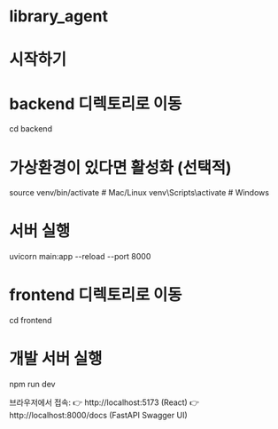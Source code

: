 # library_agent

# 시작하기

# backend 디렉토리로 이동

cd backend

# 가상환경이 있다면 활성화 (선택적)

source venv/bin/activate # Mac/Linux
venv\Scripts\activate # Windows

# 서버 실행

uvicorn main:app --reload --port 8000

# frontend 디렉토리로 이동

cd frontend

# 개발 서버 실행

npm run dev

브라우저에서 접속:
👉 http://localhost:5173 (React)
👉 http://localhost:8000/docs (FastAPI Swagger UI)

